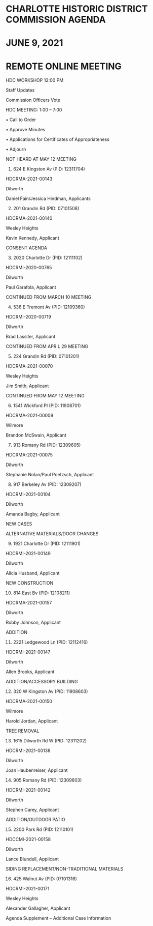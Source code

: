 # CHARLOTTE HISTORIC DISTRICT COMMISSION AGENDA 

# JUNE 9, 2021 

# REMOTE ONLINE MEETING 

HDC WORKSHOP 12:00 PM 

Staff Updates 

Commission Officers Vote 

HDC MEETING: 1:00 – 7:00 

• Call to Order 

• Approve Minutes 

• Applications for Certificates of Appropriateness 

• Adjourn 

NOT HEARD AT MAY 12 MEETING 

1. 624 E Kingston Av (PID: 12311704) 

HDCRMA-2021-00143 

Dilworth 

Daniel Fain/Jessica Hindman, Applicants 

2. 201 Grandin Rd (PID: 07101508) 

HDCRMA-2021-00140 

Wesley Heights 

Kevin Kennedy, Applicant 

CONSENT AGENDA 

3. 2020 Charlotte Dr (PID: 12111102) 

HDCRMI-2020-00765 

Dilworth 

Paul Garafola, Applicant 

CONTINUED FROM MARCH 10 MEETING 

4. 536 E Tremont Av (PID: 12109360) 

HDCRMI-2020-00719 

Dilworth 

Brad Lassiter, Applicant 

CONTINUED FROM APRIL 29 MEETING 

5. 224 Grandin Rd (PID: 07101201) 

HDCRMA-2021-00070 

Wesley Heights 

Jim Smith, Applicant 

CONTINUED FROM MAY 12 MEETING 

6. 1541 Wickford Pl (PID: 11908701) 

HDCRMA-2021-00009 

Wilmore 

Brandon McSwain, Applicant 

7. 913 Romany Rd (PID: 12309605) 

HDCRMA-2021-00075 

Dilworth 

Stephanie Nolan/Paul Poetzsch, Applicant 

8. 917 Berkeley Av (PID: 12309207) 

HDCRMI-2021-00104 

Dilworth 

Amanda Bagby, Applicant 

NEW CASES 

ALTERNATIVE MATERIALS/DOOR CHANGES 

9. 1921 Charlotte Dr (PID: 12111901) 

HDCRMI-2021-00149 

Dilworth 

Alicia Husband, Applicant 

NEW CONSTRUCTION 

10. 814 East Bv (PID: 12108211) 

HDCRMA-2021-00157 

Dilworth 

Robby Johnson, Applicant 

ADDITION 

11. 2221 Ledgewood Ln (PID: 12112416) 

HDCRMI-2021-00147 

Dilworth 

Allen Brooks, Applicant 

ADDITION/ACCESSORY BUILDING 

12. 320 W Kingston Av (PID: 11908603) 

HDCRMA-2021-00150 

Wilmore 

Harold Jordan, Applicant 

TREE REMOVAL 

13. 1615 Dilworth Rd W (PID: 12311202) 

HDCRMI-2021-00138 

Dilworth 

Joan Haubenreiser, Applicant 

14. 905 Romany Rd (PID: 12309603) 

HDCRMI-2021-00142 

Dilworth 

Stephen Carey, Applicant 

ADDITION/OUTDOOR PATIO 

15. 2200 Park Rd (PID: 12110101) 

HDCCMI-2021-00158 

Dilworth 

Lance Blundell, Applicant 

SIDING REPLACEMENT/NON-TRADITIONAL MATERIALS 

16. 425 Walnut Av (PID: 07101316) 

HDCRMI-2021-00171 

Wesley Heights 

Alexander Gallagher, Applicant 

Agenda Supplement – Additional Case Information
